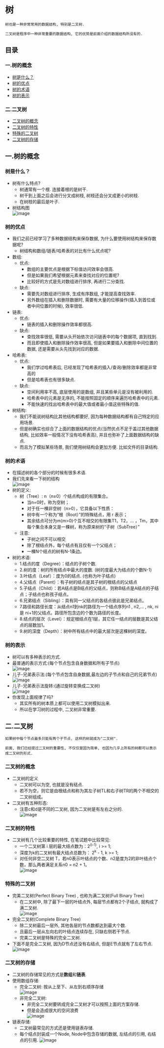 # 树
```
树也是一种非常常用的数据结构, 特别是二叉树.

二叉树是程序中一种非常重要的数据结构, 它的优势是前面介绍的数据结构所没有的.
```

## 目录
### 一.树的概念
- [树是什么？](#树是什么)
- [树的优点](#树的优点)
- [树的术语](#树的术语)
- [树的表示](#树的表示)
### 二.二叉树
- [二叉树的概念](#二叉树的概念)
- [二叉树的特性](#二叉树的特性)
- [特殊的二叉树](#特殊的二叉树)
- [二叉树的存储](#二叉树的存储)

## 一.树的概念
### 树是什么？
- 树有什么特点?
  - 树通常有一个根. 连接着根的是树干.
  - 树干到上面之后会进行分叉成树枝, 树枝还会分叉成更小的树枝.
  - 在树枝的最后是叶子.
- 树结构图  
  ![image](https://github.com/user-attachments/assets/63340277-7d21-47a6-9107-199cfe806b67)
### 树的优点
- 我们之前已经学习了多种数据结构来保存数据, 为什么要使用树结构来保存数据呢?
  - 树结构和数组/链表/哈希表的对比有什么优点呢?
- 数组:
  - 优点:
    - 数组的主要优点是根据下标值访问效率会很高.
    - 但是如果我们希望根据元素来查找对应的位置呢?
    - 比较好的方式是先对数组进行排序, 再进行二分查找.
  - 缺点:
    - 需要先对数组进行排序, 生成有序数组, 才能提高查找效率.
    - 另外数组在插入和删除数据时, 需要有大量的位移操作(插入到首位或者中间位置的时候), 效率很低.
- 链表:
  - 优点:
    - 链表的插入和删除操作效率都很高.
  - 缺点:
    - 查找效率很低, 需要从头开始依次访问链表中的每个数据项, 直到找到.
    - 而且即使插入和删除操作效率很高, 但是如果要插入和删除中间位置的数据, 还是需要从头先找到对应的数据.
- 哈希表:
  - 优点:
    - 我们学过哈希表后, 已经发现了哈希表的插入/查询/删除效率都是非常高的
    - 但是哈希表也有很多缺点.
  - 缺点:
    - 空间利用率不高, 底层使用的是数组, 并且某些单元是没有被利用的.
    - 哈希表中的元素是无序的, 不能按照固定的顺序来遍历哈希表中的元素.
    - 不能快速的找出哈希表中的最大值或者最小值这些特殊的值.
- 树结构:
  - 我们不能说树结构比其他结构都要好, 因为每种数据结构都有自己特定的应用场景.
  - 但是树确实也综合了上面的数据结构的优点(当然优点不足于盖过其他数据结构, 比如效率一般情况下没有哈希表高), 并且也弥补了上面数据结构的缺点.
  - 而且为了模拟某些场景, 我们使用树结构会更加方便. 比如文件的目录结构.
### 树的术语
- 在描述树的各个部分的时候有很多术语.
- 我们先来看一下树的结构  
  ![image](https://github.com/user-attachments/assets/0fd5eeca-516b-4df6-b21f-a1ad2e367a3a)
- 树的定义:
  - 树（Tree）: n（n≥0）个结点构成的有限集合。
    - 当n=0时，称为空树；
    - 对于任一棵非空树（n>0），它具备以下性质：
    - 树中有一个称为“根（Root）”的特殊结点，用 r 表示；
    - 其余结点可分为m(m>0)个互不相交的有限集T1，T2，... ，Tm，其中每个集合本身又是一棵树，称为原来树的“子树（SubTree）”
  - 注意:
    - 子树之间不可以相交
    - 除了根结点外，每个结点有且仅有一个父结点；
    - 一棵N个结点的树有N-1条边。
- 树的术语:
  - 1.结点的度（Degree）：结点的子树个数.
  - 2.树的度：树的所有结点中最大的度数. (树的度最大为结点的个数N-1)
  - 3.叶结点（Leaf）：度为0的结点. (也称为叶子结点)
  - 4.父结点（Parent）：有子树的结点是其子树的根结点的父结点
  - 5.子结点（Child）：若A结点是B结点的父结点，则称B结点是A结点的子结点；子结点也称孩子结点。
  - 6.兄弟结点（Sibling）：具有同一父结点的各结点彼此是兄弟结点。
  - 7.路径和路径长度：从结点n1到nk的路径为一个结点序列n1 , n2,… , nk, ni是 ni+1的父结点。路径所包含边的个数为路径的长度。
  - 8.结点的层次（Level）：规定根结点在1层，其它任一结点的层数是其父结点的层数加1。
  - 9.树的深度（Depth）：树中所有结点中的最大层次是这棵树的深度。
### 树的表示
- 树可以有多种表示的方式.
- 最普通的表示方式:(每个节点包含自身数据和所有子节点)  
  ![image](https://github.com/user-attachments/assets/9cf21c3e-fae5-49ce-8f64-46f024287d41)
- 儿子-兄弟表示法:(每个节点包含自身数据,最左边的子节点和自己的兄弟节点)  
  ![image](https://github.com/user-attachments/assets/dcc06c94-fb25-427c-8f10-524d698ae6fc)
- 儿子-兄弟表示法旋转:(通过旋转变换成二叉树)  
  ![image](https://github.com/user-attachments/assets/6af1fe59-913d-456a-b431-c1de692e3eb1)
- 你发现上面规律了吗?
  - 其实所有的树本质上都可以使用二叉树模拟出来.
  - 所以在学习树的过程中, 二叉树非常重要.
## 二.二叉树
```
如果树中每个节点最多只能有两个子节点, 这样的树就成为"二叉树".

前面, 我们已经提过二叉树的重要性, 不仅仅是因为简单, 也因为几乎上所有的树都可以表示成二叉树的形式.
```
### 二叉树的概念
- 二叉树的定义
  - 二叉树可以为空, 也就是没有结点.
  - 若不为空，则它是由根结点和称为其左子树TL和右子树TR的两个不相交的二叉树组成。
- 二叉树有五种形态:
  - 注意c和d是不同的二叉树, 因为二叉树是有左右之分的.  
  ![image](https://github.com/user-attachments/assets/e3b4d589-483b-4830-9aad-be39de255299)
### 二叉树的特性
- 二叉树有几个比较重要的特性, 在笔试题中比较常见:
  - 一个二叉树第 i 层的最大结点数为：2<sup>(i-1)</sup>, i >= 1;
  - 深度为k的二叉树有最大结点总数为： 2<sup>k</sup> - 1, k >= 1;
  - 对任何非空二叉树 T，若n0表示叶结点的个数、n2是度为2的非叶结点个数，那么两者满足关系n0 = n2 + 1。  
  ![image](https://github.com/user-attachments/assets/cefd7998-d258-459a-af49-43f930376696)
### 特殊的二叉树
- 完美二叉树(Perfect Binary Tree) , 也称为满二叉树(Full Binary Tree）
  - 在二叉树中, 除了最下一层的叶结点外, 每层节点都有2个子结点, 就构成了满二叉树.  
  ![image](https://github.com/user-attachments/assets/9cadd8f2-39c3-4549-b24b-89e3ab8052f0)
- 完全二叉树(Complete Binary Tree)
  - 除二叉树最后一层外, 其他各层的节点数都达到最大个数.
  - 且最后一层从左向右的叶结点连续存在, 只缺右侧若干节点.
  - 完美二叉树是特殊的完全二叉树.
- 下面不是完全二叉树, 因为D节点还没有右结点, 但是E节点就有了左右节点.  
![image](https://github.com/user-attachments/assets/d0ed6c51-7047-4709-a088-575c66dc19af)
### 二叉树的存储
- 二叉树的存储常见的方式是**数组**和**链表**.
- 使用数组存储:
  - 完全二叉树: 按从上至下、从左到右顺序存储  
  ![image](https://github.com/user-attachments/assets/3c25060a-3612-4e41-9f2c-121173e48507)
  - 非完全二叉树:
    - 非完全二叉树要转成完全二叉树才可以按照上面的方案存储.
    - 但是会造成很大的空间浪费  
    ![image](https://github.com/user-attachments/assets/e8be96f2-897a-4977-a708-e5960eb9c3f9)
- 链表存储:
  - 二叉树最常见的方式还是使用链表存储.
  - 每个结点封装成一个Node, Node中包含存储的数据, 左结点的引用, 右结点的引用.
  ![image](https://github.com/user-attachments/assets/9c0dccb3-37c5-4467-896a-71ba76ebbdd2)
